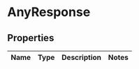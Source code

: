 
# AnyResponse

## Properties
Name | Type | Description | Notes
------------ | ------------- | ------------- | -------------



